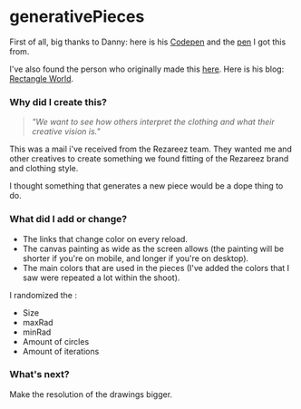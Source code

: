 # generativePieces
First of all, big thanks to Danny: here is his [Codepen](https://codepen.io/DanDan) and the [pen](https://codepen.io/DanDan/pen/ALylw) I got this from.

I've also found the person who originally made this [here](https://twitter.com/rectangleworld). Here is his blog: [Rectangle World](http://rectangleworld.com/blog/).

### Why did I create this?
> _"We want to see how others interpret the clothing and what their creative vision is."_

This was a mail i've received from the Rezareez team. They wanted me and other creatives 
to create something we found fitting of the Rezareez brand and clothing style.

I thought something that generates a new piece would be a dope thing to do.

### What did I add or change?
* The links that change color on every reload.
* The canvas painting as wide as the screen allows (the painting will be shorter if you're on mobile, and longer if you're on desktop).
* The main colors that are used in the pieces (I've added the colors that I saw were repeated a lot within the shoot).

I randomized the :
* Size
* maxRad
* minRad
* Amount of circles
* Amount of iterations

### What's next?
Make the resolution of the drawings bigger.

